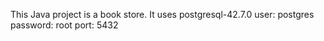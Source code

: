 This Java project is a book store. It uses postgresql-42.7.0
user: postgres
password: root
port: 5432
